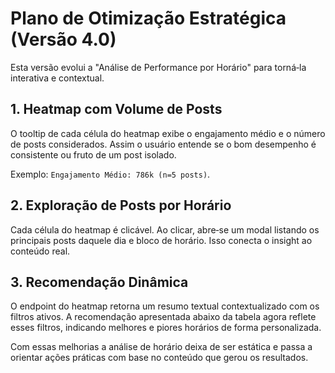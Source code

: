 # Plano de Otimização Estratégica (Versão 4.0)

Esta versão evolui a "Análise de Performance por Horário" para torná‑la interativa e contextual.

## 1. Heatmap com Volume de Posts

O tooltip de cada célula do heatmap exibe o engajamento médio e o número de posts considerados. Assim o usuário entende se o bom desempenho é consistente ou fruto de um post isolado.

Exemplo: `Engajamento Médio: 786k (n=5 posts)`.

## 2. Exploração de Posts por Horário

Cada célula do heatmap é clicável. Ao clicar, abre‑se um modal listando os principais posts daquele dia e bloco de horário. Isso conecta o insight ao conteúdo real.

## 3. Recomendação Dinâmica

O endpoint do heatmap retorna um resumo textual contextualizado com os filtros ativos. A recomendação apresentada abaixo da tabela agora reflete esses filtros, indicando melhores e piores horários de forma personalizada.

Com essas melhorias a análise de horário deixa de ser estática e passa a orientar ações práticas com base no conteúdo que gerou os resultados.

